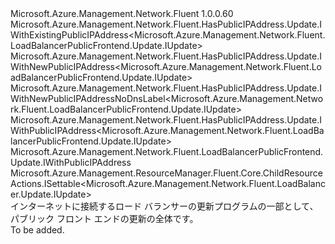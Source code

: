 <Type Name="IUpdate" FullName="Microsoft.Azure.Management.Network.Fluent.LoadBalancerPublicFrontend.Update.IUpdate">
  <TypeSignature Language="C#" Value="public interface IUpdate : Microsoft.Azure.Management.Network.Fluent.HasPublicIPAddress.Update.IWithExistingPublicIPAddress&lt;Microsoft.Azure.Management.Network.Fluent.LoadBalancerPublicFrontend.Update.IUpdate&gt;, Microsoft.Azure.Management.Network.Fluent.HasPublicIPAddress.Update.IWithNewPublicIPAddress&lt;Microsoft.Azure.Management.Network.Fluent.LoadBalancerPublicFrontend.Update.IUpdate&gt;, Microsoft.Azure.Management.Network.Fluent.HasPublicIPAddress.Update.IWithNewPublicIPAddressNoDnsLabel&lt;Microsoft.Azure.Management.Network.Fluent.LoadBalancerPublicFrontend.Update.IUpdate&gt;, Microsoft.Azure.Management.Network.Fluent.HasPublicIPAddress.Update.IWithPublicIPAddress&lt;Microsoft.Azure.Management.Network.Fluent.LoadBalancerPublicFrontend.Update.IUpdate&gt;, Microsoft.Azure.Management.Network.Fluent.LoadBalancerPublicFrontend.Update.IWithPublicIPAddress, Microsoft.Azure.Management.ResourceManager.Fluent.Core.ChildResourceActions.ISettable&lt;Microsoft.Azure.Management.Network.Fluent.LoadBalancer.Update.IUpdate&gt;" />
  <TypeSignature Language="ILAsm" Value=".class public interface auto ansi abstract IUpdate implements class Microsoft.Azure.Management.Network.Fluent.HasPublicIPAddress.Update.IWithExistingPublicIPAddress`1&lt;class Microsoft.Azure.Management.Network.Fluent.LoadBalancerPublicFrontend.Update.IUpdate&gt;, class Microsoft.Azure.Management.Network.Fluent.HasPublicIPAddress.Update.IWithNewPublicIPAddress`1&lt;class Microsoft.Azure.Management.Network.Fluent.LoadBalancerPublicFrontend.Update.IUpdate&gt;, class Microsoft.Azure.Management.Network.Fluent.HasPublicIPAddress.Update.IWithNewPublicIPAddressNoDnsLabel`1&lt;class Microsoft.Azure.Management.Network.Fluent.LoadBalancerPublicFrontend.Update.IUpdate&gt;, class Microsoft.Azure.Management.Network.Fluent.HasPublicIPAddress.Update.IWithPublicIPAddress`1&lt;class Microsoft.Azure.Management.Network.Fluent.LoadBalancerPublicFrontend.Update.IUpdate&gt;, class Microsoft.Azure.Management.Network.Fluent.LoadBalancerPublicFrontend.Update.IWithPublicIPAddress, class Microsoft.Azure.Management.ResourceManager.Fluent.Core.ChildResourceActions.ISettable`1&lt;class Microsoft.Azure.Management.Network.Fluent.LoadBalancer.Update.IUpdate&gt;" />
  <TypeSignature Language="DocId" Value="T:Microsoft.Azure.Management.Network.Fluent.LoadBalancerPublicFrontend.Update.IUpdate" />
  <TypeSignature Language="VB.NET" Value="Public Interface IUpdate&#xA;Implements ISettable(Of IUpdate), IWithExistingPublicIPAddress(Of IUpdate), IWithNewPublicIPAddress(Of IUpdate), IWithNewPublicIPAddressNoDnsLabel(Of IUpdate), IWithPublicIPAddress, IWithPublicIPAddress(Of IUpdate)" />
  <TypeSignature Language="F#" Value="type IUpdate = interface&#xA;    interface ISettable&lt;IUpdate&gt;&#xA;    interface IWithPublicIPAddress&#xA;    interface IWithPublicIPAddress&lt;IUpdate&gt;&#xA;    interface IWithExistingPublicIPAddress&lt;IUpdate&gt;&#xA;    interface IWithNewPublicIPAddress&lt;IUpdate&gt;&#xA;    interface IWithNewPublicIPAddressNoDnsLabel&lt;IUpdate&gt;" />
  <AssemblyInfo>
    <AssemblyName>Microsoft.Azure.Management.Network.Fluent</AssemblyName>
    <AssemblyVersion>1.0.0.60</AssemblyVersion>
  </AssemblyInfo>
  <Interfaces>
    <Interface>
      <InterfaceName>Microsoft.Azure.Management.Network.Fluent.HasPublicIPAddress.Update.IWithExistingPublicIPAddress&lt;Microsoft.Azure.Management.Network.Fluent.LoadBalancerPublicFrontend.Update.IUpdate&gt;</InterfaceName>
    </Interface>
    <Interface>
      <InterfaceName>Microsoft.Azure.Management.Network.Fluent.HasPublicIPAddress.Update.IWithNewPublicIPAddress&lt;Microsoft.Azure.Management.Network.Fluent.LoadBalancerPublicFrontend.Update.IUpdate&gt;</InterfaceName>
    </Interface>
    <Interface>
      <InterfaceName>Microsoft.Azure.Management.Network.Fluent.HasPublicIPAddress.Update.IWithNewPublicIPAddressNoDnsLabel&lt;Microsoft.Azure.Management.Network.Fluent.LoadBalancerPublicFrontend.Update.IUpdate&gt;</InterfaceName>
    </Interface>
    <Interface>
      <InterfaceName>Microsoft.Azure.Management.Network.Fluent.HasPublicIPAddress.Update.IWithPublicIPAddress&lt;Microsoft.Azure.Management.Network.Fluent.LoadBalancerPublicFrontend.Update.IUpdate&gt;</InterfaceName>
    </Interface>
    <Interface>
      <InterfaceName>Microsoft.Azure.Management.Network.Fluent.LoadBalancerPublicFrontend.Update.IWithPublicIPAddress</InterfaceName>
    </Interface>
    <Interface>
      <InterfaceName>Microsoft.Azure.Management.ResourceManager.Fluent.Core.ChildResourceActions.ISettable&lt;Microsoft.Azure.Management.Network.Fluent.LoadBalancer.Update.IUpdate&gt;</InterfaceName>
    </Interface>
  </Interfaces>
  <Docs>
    <summary>
            インターネットに接続するロード バランサーの更新プログラムの一部として、パブリック フロント エンドの更新の全体です。
            </summary>
    <remarks>To be added.</remarks>
  </Docs>
  <Members />
</Type>